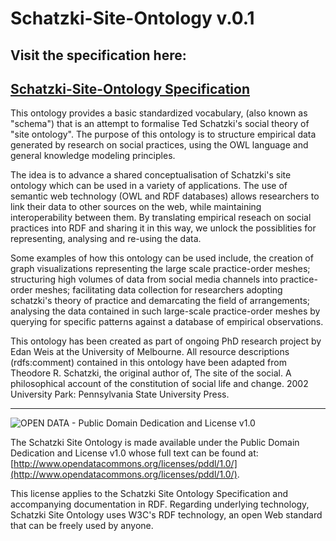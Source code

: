 Schatzki-Site-Ontology v.0.1
======================

## Visit the specification here:
## [Schatzki-Site-Ontology Specification](http://www.open-impact.org/wp-content/themes/roots/specification2.html)

This ontology provides a basic standardized vocabulary, (also known as "schema") that is an attempt to formalise Ted Schatzki's social theory of "site ontology". The purpose of this ontology is to structure empirical data generated by research on social practices, using the OWL language and general knowledge modeling principles.

The idea is to advance a shared conceptualisation of Schatzki's site ontology which can be used in a variety of applications. The use of semantic web technology (OWL and RDF databases) allows researchers to link their data to other sources on the web, while maintaining interoperability between them. By translating empirical reseach on social practices into RDF and sharing it in this way, we unlock the possiblities for representing, analysing and re-using the data.

Some examples of how this ontology can be used include, the creation of graph visualizations representing the large scale practice-order meshes; structuring high volumes of data from social media channels into practice-order meshes; facilitating data collection for researchers adopting schatzki's theory of practice and demarcating the field of arrangements; analysing the data contained in such large-scale practice-order meshes by querying for specific patterns against a database of empirical observations.

This ontology has been created as part of ongoing PhD research project by Edan Weis at the University of Melbourne. 
All resource descriptions (rdfs:comment) contained in this ontology have been adapted from Theodore R. Schatzki, the original author of, The site of the social. A philosophical account of the constitution of social life and change. 2002 University Park: Pennsylvania State University Press.

-----------------------

![OPEN DATA - Public Domain Dedication and License v1.0](http://assets.okfn.org/images/ok_buttons/od_80x15_blue.png "Public Domain Dedication and License v1.0")

The Schatzki Site Ontology is made available under the Public Domain Dedication and License v1.0 whose full text can be found at: [http://www.opendatacommons.org/licenses/pddl/1.0/](http://www.opendatacommons.org/licenses/pddl/1.0/).

This license applies to the Schatzki Site Ontology Specification and accompanying documentation in RDF. Regarding underlying technology, Schatzki Site Ontology uses W3C's RDF technology, an open Web standard that can be freely used by anyone.